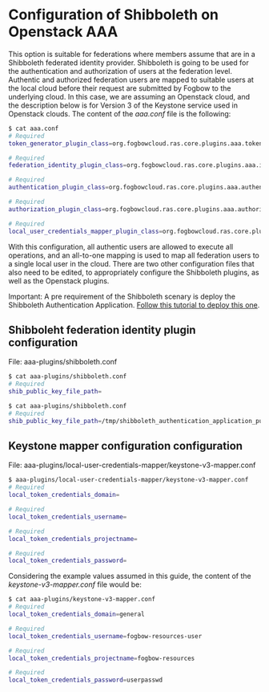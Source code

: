 # Configuration of Shibboleth on Openstack AAA

This option is suitable for federations where members assume that are in a Shibboleth federated
identity provider. Shibboleth is going to be used for the authentication and authorization of users
at the federation level. Authentic and authorized federation users are mapped to suitable users
at the local cloud before their request are submitted by Fogbow to the underlying cloud. In this
case, we are assuming an Openstack cloud, and the description below is for Version 3 of the
Keystone service used in Openstack clouds. The content of the *aaa.conf* file is the following:

```bash
$ cat aaa.conf
# Required
token_generator_plugin_class=org.fogbowcloud.ras.core.plugins.aaa.tokengenerator.shibboleth.ShibbolethTokenGenerator

# Required
federation_identity_plugin_class=org.fogbowcloud.ras.core.plugins.aaa.identity.shibboleth.ShibbolethIdentityPlugin

# Required
authentication_plugin_class=org.fogbowcloud.ras.core.plugins.aaa.authentication.shibboleth.ShibbolethAuthenticationPlugin

# Required
authorization_plugin_class=org.fogbowcloud.ras.core.plugins.aaa.authorization.DefaultAuthorizationPlugin

# Required
local_user_credentials_mapper_plugin_class=org.fogbowcloud.ras.core.plugins.aaa.mapper.all2one.OpenStackAllToOneMapper
```

With this configuration, all authentic users are allowed to execute all operations, and an all-to-one mapping
is used to map all federation users to a single local user in the cloud. There are two other configuration files
that also need to be edited, to appropriately configure the Shibboleth plugins, as well as the Openstack plugins.

Important: A pre requirement of the Shibboleth scenary is deploy the Shibboleth Authentication Application. 
[Follow this tutorial to deploy this one](https://github.com/fogbow/shibboleth-authentication-application-deploy/blob/master/documentation/1.0-install-shibboleth-auth-app-site.md).

## Shibboleht federation identity plugin configuration

File: aaa-plugins/shibboleth.conf
```bash
$ cat aaa-plugins/shibboleth.conf
# Required
shib_public_key_file_path=
```

```bash
$ cat aaa-plugins/shibboleth.conf
# Required
shib_public_key_file_path=/tmp/shibboleth_authentication_application_public.key
```

## Keystone mapper configuration configuration

File: aaa-plugins/local-user-credentials-mapper/keystone-v3-mapper.conf

```bash
$ aaa-plugins/local-user-credentials-mapper/keystone-v3-mapper.conf
# Required
local_token_credentials_domain=

# Required
local_token_credentials_username=

# Required
local_token_credentials_projectname=

# Required
local_token_credentials_password=
```

Considering the example values assumed in this guide, the content of the *keystone-v3-mapper.conf* file would be:

```bash
$ cat aaa-plugins/keystone-v3-mapper.conf
# Required
local_token_credentials_domain=general

# Required
local_token_credentials_username=fogbow-resources-user

# Required
local_token_credentials_projectname=fogbow-resources

# Required
local_token_credentials_password=userpasswd
```